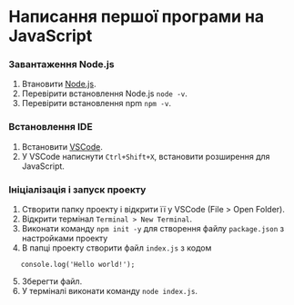 # Написання першої програми на JavaScript

### Завантаження Node.js
1. Втановити [Node.js](https://nodejs.org/en).
2. Перевірити встановлення Node.js `node -v`.
3. Перевірити встановлення npm `npm -v`. 

### Встановлення IDE
1. Встановити [VSCode](https://code.visualstudio.com/).
2. У VSCode написнути `Ctrl+Shift+X`, встановити розширення для JavaScript.

### Ініціалізація і запуск проекту
1. Створити папку проекту і відкрити її у VSCode (File > Open Folder).
2. Відкрити термінал `Terminal > New Terminal`.
3. Виконати команду `npm init -y` для створення файлу `package.json` з настройками проекту
4. В папці проекту створити файл `index.js` з кодом
```
   console.log('Hello world!');
```
5. Зберегти файл.
6. У терміналі виконати команду `node index.js`. 
